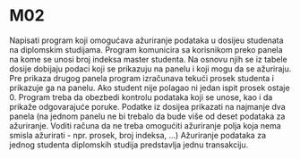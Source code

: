 # M02
Napisati program koji omogućava ažuriranje podataka u dosijeu studenata na diplomskim studijama. Program komunicira sa korisnikom preko panela na kome se unosi broj indeksa master studenta. Na osnovu njih se iz tabele dosije dobijaju podaci koji se prikazuju na panelu i koji mogu da se ažuriraju. Pre prikaza drugog panela program izračunava tekući prosek studenta i prikazuje ga na panelu. Ako student nije polagao ni jedan ispit prosek ostaje 0. Program treba da obezbedi kontrolu podataka koji se unose, kao i da prikaže odgovarajuće poruke. Podatke iz dosijea prikazati na najmanje dva panela (na jednom panelu ne bi trebalo da bude više od deset podataka za ažuriranje. Voditi računa da ne treba omogućiti ažuriranje polja koja nema smisla ažurirati - npr. prosek, broj indeksa, ...) Ažuriranje podataka za jednog studenta diplomskih studija predstavlja jednu transakciju.
